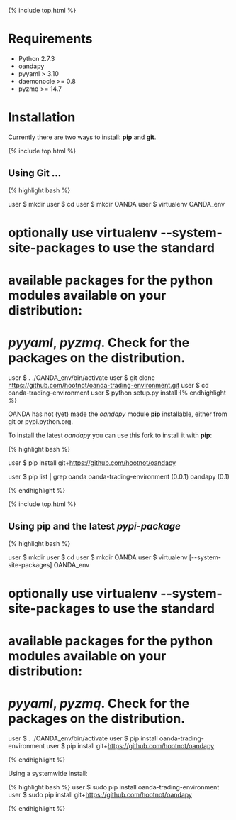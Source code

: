 {% include top.html %}

# Requirements

* Python 2.7.3 
* oandapy
* pyyaml > 3.10
* daemonocle >= 0.8
* pyzmq >= 14.7

# Installation

Currently there are two ways to install: **pip** and **git**.

{% include top.html %}

## Using **Git** ...

{% highlight bash %}

user $ mkdir <somewhere>
user $ cd <somewhere>
user $ mkdir OANDA
user $ virtualenv OANDA_env

# optionally use virtualenv --system-site-packages to use the standard
# available packages for the python modules available on your distribution:
#   _pyyaml_, _pyzmq_. Check for the packages on the distribution.

user $ . ./OANDA_env/bin/activate
user $ git clone https://github.com/hootnot/oanda-trading-environment.git
user $ cd oanda-trading-environment
user $ python setup.py install
{% endhighlight %}

OANDA has not (yet) made the _oandapy_ module **pip** installable, either from git or pypi.python.org.

To install the latest _oandapy_ you can use this fork to install it with **pip**:

{% highlight bash %}

user $ pip install git+https://github.com/hootnot/oandapy

user $ pip list | grep oanda
oanda-trading-environment (0.0.1)
oandapy (0.1)

{% endhighlight %}

{% include top.html %}

## Using **pip** and the latest _pypi-package_

{% highlight bash %}

user $ mkdir <somewhere>
user $ cd <somewhere>
user $ mkdir OANDA
user $ virtualenv [--system-site-packages] OANDA_env

# optionally use virtualenv --system-site-packages to use the standard
# available packages for the python modules available on your distribution:
#   _pyyaml_, _pyzmq_. Check for the packages on the distribution.

user $ . ./OANDA_env/bin/activate
user $ pip install oanda-trading-environment
user $ pip install git+https://github.com/hootnot/oandapy

{% endhighlight %}

Using a systemwide install:

{% highlight bash %}
user $ sudo pip install oanda-trading-environment
user $ sudo pip install git+https://github.com/hootnot/oandapy

{% endhighlight %}
